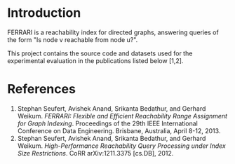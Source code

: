# Introduction #
FERRARI is a reachability index for directed graphs, answering queries of the form "Is node v reachable from node u?".

This project contains the source code and datasets used for the experimental evaluation in
the publications listed below [1,2].

# References #
  1. Stephan Seufert, Avishek Anand, Srikanta Bedathur, and Gerhard Weikum. _FERRARI: Flexible and Efficient Reachability Range Assignment for Graph Indexing_. Proceedings of the 29th IEEE International Conference on Data Engineering. Brisbane, Australia, April 8-12, 2013.
  1. Stephan Seufert, Avishek Anand, Srikanta Bedathur, and Gerhard Weikum. _High-Performance Reachability Query Processing under Index Size Restrictions_. CoRR arXiv:1211.3375 [cs.DB], 2012.